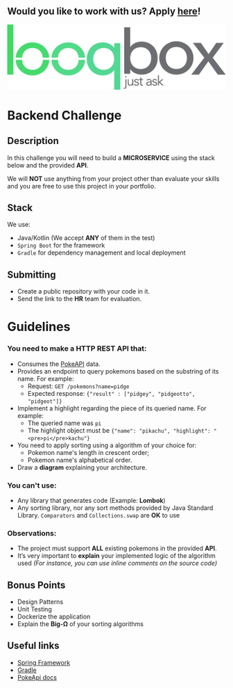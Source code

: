 ## Would you like to work with us? Apply [here](https://looqbox.gupy.io/)!

![Looqbox](logo.png)
# Backend Challenge

## Description
In this challenge you will need to build a **MICROSERVICE** using the stack below and the provided **API**.

We will **NOT** use anything from your project other than evaluate your skills and you are free to use this project in your portfolio.

## Stack
We use:
- Java/Kotlin (We accept **ANY** of them in the test)
- `Spring Boot` for the framework
- `Gradle` for dependency management and local deployment

## Submitting
- Create a public repository with your code in it.
- Send the link to the **HR** team for evaluation.

# Guidelines
### You need to make a HTTP REST API that:
- Consumes the [PokeAPI](https://pokeapi.co/) data.
- Provides an endpoint to query pokemons based on the substring of its name. For example:
  - Request: `GET /pokemons?name=pidge`
  - Expected response: ```{"result" : ["pidgey", "pidgeotto", "pidgeot"]}```
- Implement a highlight regarding the piece of its queried name. For example:
  - The queried name was `pi`
  - The highlight object must be ```{"name": "pikachu", "highlight": "<pre>pi</pre>kachu"}```
- You need to apply sorting using a algorithm of your choice for: 
  - Pokemon name's length in crescent order; 
  - Pokemon name's alphabetical order.
- Draw a **diagram** explaining your architecture.

### You can't use:
- Any library that generates code (Example: **Lombok**)
- Any sorting library, nor any sort methods provided by Java Standard Library. `Comparators` and `Collections.swap` are **OK** to use

### Observations:
- The project must support **ALL** existing pokemons in the provided **API**.
- It’s very important to **explain** your implemented logic of the algorithm used *(For instance, you can use inline comments on the source code)*

## Bonus Points
- Design Patterns
- Unit Testing
- Dockerize the application
- Explain the **Big-Ω** of your sorting algorithms

## Useful links
- [Spring Framework](https://spring.io/)
- [Gradle](https://gradle.org/)
- [PokeApi docs](https://pokeapi.co/docs/v2.html)
